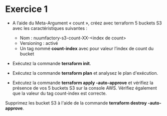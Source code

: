 # Exercice 1

- A l’aide du Meta-Argument « count », créez avec terraform 5 buckets S3 avec les caractéristiques suivantes :

    - Nom : nuumfactory-s3-count-XX-\<index de count\>
    - Versioning : activé
    - Un tag nommé **count-index** avec pour valeur l’index de count du bucket

- Exécutez la commande **terraform init**.

- Exécutez la commande **terraform plan** et analysez le plan d'exécution.

- Exécutez la commande **terraform apply -auto-approve** et vérifiez la présence de vos 5 buckets S3 sur la console AWS. Vérifiez également que la valeur du tag count-index est correcte.

Supprimez les bucket S3 à l'aide de la commande **terraform destroy -auto-approve**.